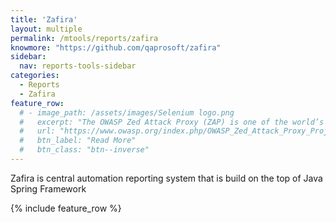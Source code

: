 ```yaml
---
title: 'Zafira'
layout: multiple
permalink: /mtools/reports/zafira
knowmore: "https://github.com/qaprosoft/zafira"
sidebar:
  nav: reports-tools-sidebar
categories:
  - Reports
  - Zafira
feature_row:
  # - image_path: /assets/images/Selenium logo.png
  #   excerpt: "The OWASP Zed Attack Proxy (ZAP) is one of the world’s most popular free security tools and is actively maintained by hundreds of international volunteers."
  #   url: "https://www.owasp.org/index.php/OWASP_Zed_Attack_Proxy_Project"
  #   btn_label: "Read More"
  #   btn_class: "btn--inverse"   
---
```


 Zafira is central automation reporting system that is build on the top of Java Spring Framework

{% include feature_row %}